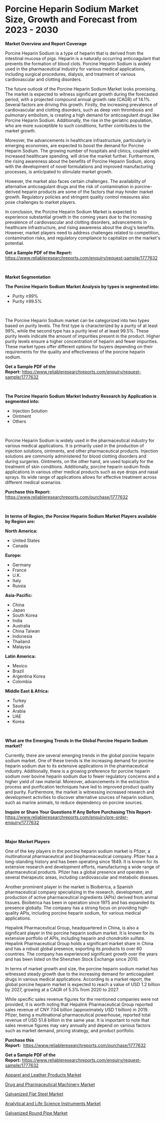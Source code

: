 <p><h1>Porcine Heparin Sodium Market Size, Growth and Forecast from 2023 - 2030</h1></p><p><strong>Market Overview and Report Coverage</strong></p>
<p><p>Porcine Heparin Sodium is a type of heparin that is derived from the intestinal mucosa of pigs. Heparin is a naturally occurring anticoagulant that prevents the formation of blood clots. Porcine Heparin Sodium is widely used in the pharmaceutical industry for various medical applications, including surgical procedures, dialysis, and treatment of various cardiovascular and clotting disorders.</p><p>The future outlook of the Porcine Heparin Sodium Market looks promising. The market is expected to witness significant growth during the forecasted period, with a projected compound annual growth rate (CAGR) of 14.1%. Several factors are driving this growth. Firstly, the increasing prevalence of cardiovascular and clotting disorders, such as deep vein thrombosis and pulmonary embolism, is creating a high demand for anticoagulant drugs like Porcine Heparin Sodium. Additionally, the rise in the geriatric population, who are more susceptible to such conditions, further contributes to the market growth.</p><p>Moreover, the advancements in healthcare infrastructure, particularly in emerging economies, are expected to boost the demand for Porcine Heparin Sodium. The growing number of hospitals and clinics, coupled with increased healthcare spending, will drive the market further. Furthermore, the rising awareness about the benefits of Porcine Heparin Sodium, along with the development of novel formulations and improved manufacturing processes, is anticipated to stimulate market growth.</p><p>However, the market also faces certain challenges. The availability of alternative anticoagulant drugs and the risk of contamination in porcine-derived heparin products are some of the factors that may hinder market growth. Regulatory policies and stringent quality control measures also pose challenges to market players.</p><p>In conclusion, the Porcine Heparin Sodium Market is expected to experience substantial growth in the coming years due to the increasing prevalence of cardiovascular and clotting disorders, advancements in healthcare infrastructure, and rising awareness about the drug's benefits. However, market players need to address challenges related to competition, contamination risks, and regulatory compliance to capitalize on the market's potential.</p></p>
<p><strong>Get a Sample PDF of the Report:</strong> <a href="https://www.reliableresearchreports.com/enquiry/request-sample/1777632">https://www.reliableresearchreports.com/enquiry/request-sample/1777632</a></p>
<p>&nbsp;</p>
<p><strong>Market Segmentation</strong></p>
<p><strong>The Porcine Heparin Sodium Market Analysis by types is segmented into:</strong></p>
<p><ul><li>Purity ≥99%</li><li>Purity ≥99.5%</li></ul></p>
<p>&nbsp;</p>
<p><p>The Porcine Heparin Sodium market can be categorized into two types based on purity levels. The first type is characterized by a purity of at least 99%, while the second type has a purity level of at least 99.5%. These purity levels indicate the amount of impurities present in the product. Higher purity levels ensure a higher concentration of heparin and fewer impurities. These market types offer different options for buyers depending on their requirements for the quality and effectiveness of the porcine heparin sodium.</p></p>
<p><strong>Get a Sample PDF of the Report:</strong>&nbsp;<a href="https://www.reliableresearchreports.com/enquiry/request-sample/1777632">https://www.reliableresearchreports.com/enquiry/request-sample/1777632</a></p>
<p>&nbsp;</p>
<p><strong>The Porcine Heparin Sodium Market Industry Research by Application is segmented into:</strong></p>
<p><ul><li>Injection Solution</li><li>Ointment</li><li>Others</li></ul></p>
<p>&nbsp;</p>
<p><p>Porcine Heparin Sodium is widely used in the pharmaceutical industry for various medical applications. It is primarily used in the production of injection solutions, ointments, and other pharmaceutical products. Injection solutions are commonly administered for blood clotting disorders and during surgeries. Ointments, on the other hand, are used topically for the treatment of skin conditions. Additionally, porcine heparin sodium finds applications in various other medical products such as eye drops and nasal sprays. Its wide range of applications allows for effective treatment across different medical scenarios.</p></p>
<p><strong>Purchase this Report:</strong>&nbsp; <a href="https://www.reliableresearchreports.com/purchase/1777632">https://www.reliableresearchreports.com/purchase/1777632</a></p>
<p>&nbsp;</p>
<p><strong>In terms of Region, the Porcine Heparin Sodium Market Players available by Region are:</strong></p>
<p>
    <p> <strong> North America: </strong>
        <ul>
            <li>United States</li>
            <li>Canada</li>
        </ul>
        </p> 
    <p> <strong> Europe: </strong>
        <ul>
            <li>Germany</li>
            <li>France</li>
            <li>U.K.</li>
            <li>Italy</li>
            <li>Russia</li>
        </ul>
        </p> 
    <p> <strong> Asia-Pacific: </strong>
        <ul>
            <li>China</li>
            <li>Japan</li>
            <li>South Korea</li>
            <li>India</li>
            <li>Australia</li>
            <li>China Taiwan</li>
            <li>Indonesia</li>
            <li>Thailand</li>
            <li>Malaysia</li>
        </ul>
        </p> 
    <p> <strong> Latin America: </strong>
        <ul>
            <li>Mexico</li>
            <li>Brazil</li>
            <li>Argentina Korea</li>
            <li>Colombia</li>
        </ul>
        </p> 
    <p> <strong> Middle East & Africa: </strong>
        <ul>
            <li>Turkey</li>
            <li>Saudi</li>
            <li>Arabia</li>
            <li>UAE</li>
            <li>Korea</li>
        </ul>
    </p>
    </p>
<p>&nbsp;</p>
<p><strong>What are the Emerging Trends in the Global Porcine Heparin Sodium market?</strong></p>
<p><p>Currently, there are several emerging trends in the global porcine heparin sodium market. One of these trends is the increasing demand for porcine heparin sodium due to its extensive applications in the pharmaceutical industry. Additionally, there is a growing preference for porcine heparin sodium over bovine heparin sodium due to fewer regulatory concerns and a higher yield of raw material. Moreover, advancements in the extraction process and purification techniques have led to improved product quality and purity. Furthermore, the market is witnessing increased research and development activities to discover alternative sources of heparin sodium, such as marine animals, to reduce dependency on porcine sources.</p></p>
<p><strong>Inquire or Share Your Questions If Any Before Purchasing This Report</strong>- <a href="https://www.reliableresearchreports.com/enquiry/pre-order-enquiry/1777632">https://www.reliableresearchreports.com/enquiry/pre-order-enquiry/1777632</a></p>
<p>&nbsp;</p>
<p><strong>Major Market Players</strong></p>
<p><p>One of the key players in the porcine heparin sodium market is Pfizer, a multinational pharmaceutical and biopharmaceutical company. Pfizer has a long-standing history and has been operating since 1849. It is known for its extensive research and development efforts, manufacturing a wide range of pharmaceutical products. Pfizer has a global presence and operates in several therapeutic areas, including cardiovascular and metabolic diseases.</p><p>Another prominent player in the market is Bioibérica, a Spanish pharmaceutical company specializing in the research, development, and production of active pharmaceutical ingredients (APIs) derived from animal tissues. Bioibérica has been in operation since 1975 and has expanded its presence globally. The company has a strong focus on providing high-quality APIs, including porcine heparin sodium, for various medical applications.</p><p>Hepalink Pharmaceutical Group, headquartered in China, is also a significant player in the porcine heparin sodium market. It is known for its extensive portfolio of APIs, including heparin and chondroitin sulfate. Hepalink Pharmaceutical Group holds a significant market share in China and has a robust global presence, exporting its products to over 60 countries. The company has experienced significant growth over the years and has been listed on the Shenzhen Stock Exchange since 2010.</p><p>In terms of market growth and size, the porcine heparin sodium market has witnessed steady growth due to the increasing demand for anticoagulant drugs in various medical applications. According to a market report, the global porcine heparin market is expected to reach a value of USD 1.2 billion by 2027, growing at a CAGR of 5.3% from 2020 to 2027.</p><p>While specific sales revenue figures for the mentioned companies were not provided, it is worth noting that Hepalink Pharmaceutical Group reported sales revenue of CNY 7.04 billion (approximately USD 1 billion) in 2019. Pfizer, being a multinational pharmaceutical powerhouse, reported total revenue of USD 51.8 billion in the same year. It is important to note that sales revenue figures may vary annually and depend on various factors such as market demand, pricing strategy, and product portfolio.</p></p>
<p><strong>Purchase this Report:</strong>&nbsp;&nbsp;<a href="https://www.reliableresearchreports.com/purchase/1777632">https://www.reliableresearchreports.com/purchase/1777632</a></p>
<p></p>
<p><strong>Get a Sample PDF of the Report:</strong>&nbsp;<a href="https://www.reliableresearchreports.com/enquiry/request-sample/1777632">https://www.reliableresearchreports.com/enquiry/request-sample/1777632</a></p>
<p><p><a href="https://medium.com/@hotspotflipk/apparel-and-leather-products-market-insight-market-trends-growth-forecasted-from-2023-to-2030-9ff11548881e">Apparel and Leather Products Market</a></p><p><a href="https://medium.com/@frankpeters35/drug-and-pharmaceutical-machinery-market-research-report-its-history-and-forecast-2023-to-2030-5ff78b6ff434">Drug and Pharmaceutical Machinery Market</a></p><p><a href="https://github.com/provorikovar/Market-Research-Report-List-1/blob/main/galvanized-flat-steel-market.md">Galvanized Flat Steel Market</a></p><p><a href="https://medium.com/@timothychapman46/analytical-and-life-science-instruments-market-trends-forecast-and-competitive-analysis-to-2030-75d7d4ffec0b">Analytical and Life Science Instruments Market</a></p><p><a href="https://github.com/kipkeeva/Market-Research-Report-List-1/blob/main/galvanized-round-pipe-market.md">Galvanized Round Pipe Market</a></p></p>